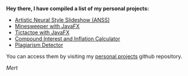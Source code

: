 **Hey there, I have compiled a list of my personal projects:**
- [Artistic Neural Style Slideshow (ANSS)](https://github.com/hisarcs/neural-style-transfer)
- [Minesweeper with JavaFX](https://github.com/mertgerdan/personal-projects/tree/minesweeper)
- [Tictactoe with JavaFX](https://github.com/mertgerdan/personal-projects/blob/mertgerdan-tictactoe)
- [Compound Interest and Inflation Calculator](https://github.com/mertgerdan/personal-projects/tree/compinterestcalc)
- [Plagiarism Detector](https://github.com/mertgerdan/personal-projects/tree/plagiarismdetector)

You can access them by visiting my [personal projects](https://github.com/mertgerdan/personal-projects) github repository.

_Mert_
